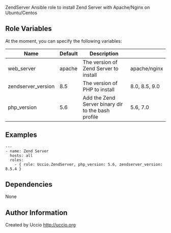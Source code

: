 ZendServer
Ansible role to install Zend Server with Apache/Nginx on Ubuntu/Centos

Role Variables
--------------

At the moment, you can specify the following variables:

| Name               | Default |Description                                         |             | 
|--------------------|---------|----------------------------------------------------|-------------|
| web_server         | apache  | The version of Zend Server to install              |apache/nginx |
| zendserver_version | 8.5     | The version of PHP to install                      |8.0, 8.5, 9.0|
| php_version        | 5.6     | Add the Zend Server binary dir to the bash profile |5.6, 7.0     |


Examples
--------
```
---
- name: Zend Server 
  hosts: all
  roles:
    - { role: Uccio.ZendServer, php_version: 5.6, zendserver_version: 8.5.4 }
```


Dependencies
------------
None

Author Information
------------------

Created by Uccio
http://uccio.org
